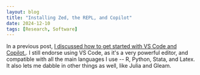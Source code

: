 ```yaml
---
layout: blog
title: "Installing Zed, the REPL, and Copilot"
date: 2024-12-10
tags: [Research, Software]
---
```


In a previous post, [I discussed how to get started with VS Code and Copilot.](https://paulgp.substack.com/p/setting-up-github-copilot-and-vscode). I still endorse using VS Code, as it's a very powerful editor, and compatible with all the main languages I use -- R, Python, Stata, and Latex. It also lets me dabble in other things as well, like Julia and Gleam. 
